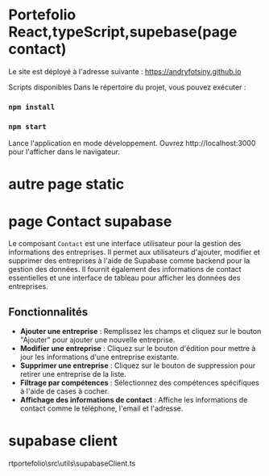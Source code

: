 
# Portefolio  React,typeScript,supebase(page contact)

Le site est déployé à l'adresse suivante :
https://andryfotsiny.github.io

Scripts disponibles
Dans le répertoire du projet, vous pouvez exécuter :
### `npm install`

### `npm start`

Lance l'application en mode développement.
Ouvrez http://localhost:3000 pour l'afficher dans le navigateur.


# autre page static
# page Contact supabase

Le composant `Contact` est une interface utilisateur pour la gestion des informations des entreprises. 
Il permet aux utilisateurs d'ajouter, modifier et supprimer des entreprises à l'aide de Supabase comme backend pour la gestion des données.
Il fournit également des informations de contact essentielles et une interface de tableau pour afficher les données des entreprises.

## Fonctionnalités

- **Ajouter une entreprise** : Remplissez les champs et cliquez sur le bouton "Ajouter" pour ajouter une nouvelle entreprise.
- **Modifier une entreprise** : Cliquez sur le bouton d'édition pour mettre à jour les informations d'une entreprise existante.
- **Supprimer une entreprise** : Cliquez sur le bouton de suppression pour retirer une entreprise de la liste.
- **Filtrage par compétences** : Sélectionnez des compétences spécifiques à l'aide de cases à cocher.
- **Affichage des informations de contact** : Affiche les informations de contact comme le téléphone, l'email et l'adresse.

# supabase client
rtportefolio\src\utils\supabaseClient.ts

